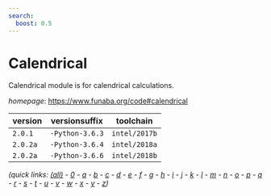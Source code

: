 ```yaml
---
search:
  boost: 0.5
---
```

# Calendrical

Calendrical module is for calendrical calculations.

*homepage*: <https://www.funaba.org/code#calendrical>

version | versionsuffix | toolchain
--------|---------------|----------
``2.0.1`` | ``-Python-3.6.3`` | ``intel/2017b``
``2.0.2a`` | ``-Python-3.6.4`` | ``intel/2018a``
``2.0.2a`` | ``-Python-3.6.6`` | ``intel/2018b``


*(quick links: [(all)](../index.md) - [0](../0/index.md) - [a](../a/index.md) - [b](../b/index.md) - [c](../c/index.md) - [d](../d/index.md) - [e](../e/index.md) - [f](../f/index.md) - [g](../g/index.md) - [h](../h/index.md) - [i](../i/index.md) - [j](../j/index.md) - [k](../k/index.md) - [l](../l/index.md) - [m](../m/index.md) - [n](../n/index.md) - [o](../o/index.md) - [p](../p/index.md) - [q](../q/index.md) - [r](../r/index.md) - [s](../s/index.md) - [t](../t/index.md) - [u](../u/index.md) - [v](../v/index.md) - [w](../w/index.md) - [x](../x/index.md) - [y](../y/index.md) - [z](../z/index.md))*

